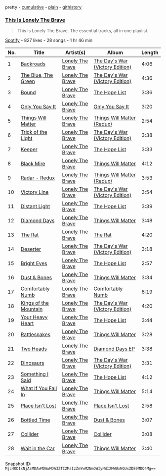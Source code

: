 pretty - [cumulative](/playlists/cumulative/37i9dQZF1DZ06evO4ACddn.md) - [plain](/playlists/plain/37i9dQZF1DZ06evO4ACddn) - [githistory](https://github.githistory.xyz/mackorone/spotify-playlist-archive/blob/main/playlists/plain/37i9dQZF1DZ06evO4ACddn)

### [This Is Lonely The Brave](https://open.spotify.com/playlist/37i9dQZF1DZ06evO4ACddn)

> This is Lonely The Brave\. The essential tracks, all in one playlist.

[Spotify](https://open.spotify.com/user/spotify) - 827 likes - 28 songs - 1 hr 46 min

| No. | Title | Artist(s) | Album | Length |
|---|---|---|---|---|
| 1 | [Backroads](https://open.spotify.com/track/33dunxmWFO2n1a2sjD1wGD) | [Lonely The Brave](https://open.spotify.com/artist/7Ks1xbMXEQjy9aQObTJdId) | [The Day's War \(Victory Edition\)](https://open.spotify.com/album/4Wj1eRz1I5uHtDpTOmuDCh) | 4:06 |
| 2 | [The Blue, The Green](https://open.spotify.com/track/0HHlrHaeTThPytkBv3ka3G) | [Lonely The Brave](https://open.spotify.com/artist/7Ks1xbMXEQjy9aQObTJdId) | [The Day's War \(Victory Edition\)](https://open.spotify.com/album/4Wj1eRz1I5uHtDpTOmuDCh) | 4:36 |
| 3 | [Bound](https://open.spotify.com/track/7sySSvITN4b66p0fDZ53bh) | [Lonely The Brave](https://open.spotify.com/artist/7Ks1xbMXEQjy9aQObTJdId) | [The Hope List](https://open.spotify.com/album/3ntaoDQyCQ1U9mf2mIIf92) | 3:36 |
| 4 | [Only You Say It](https://open.spotify.com/track/1InK0K5uVrrwT47a4CMnAC) | [Lonely The Brave](https://open.spotify.com/artist/7Ks1xbMXEQjy9aQObTJdId) | [Only You Say It](https://open.spotify.com/album/4CMYzNo5XGNoGExI7piQ5O) | 3:20 |
| 5 | [Things Will Matter](https://open.spotify.com/track/3yFZ2FNf3RZMw5e1sJYZve) | [Lonely The Brave](https://open.spotify.com/artist/7Ks1xbMXEQjy9aQObTJdId) | [Things Will Matter \(Redux\)](https://open.spotify.com/album/5j7moHdW1BoUtjHYjM8FTm) | 2:54 |
| 6 | [Trick of the Light](https://open.spotify.com/track/5XT1xMhjkezsYacZ6nwhGm) | [Lonely The Brave](https://open.spotify.com/artist/7Ks1xbMXEQjy9aQObTJdId) | [The Day's War \(Victory Edition\)](https://open.spotify.com/album/4Wj1eRz1I5uHtDpTOmuDCh) | 3:38 |
| 7 | [Keeper](https://open.spotify.com/track/1CHVMZOzCUr7ytuyM3Mclb) | [Lonely The Brave](https://open.spotify.com/artist/7Ks1xbMXEQjy9aQObTJdId) | [The Hope List](https://open.spotify.com/album/3ntaoDQyCQ1U9mf2mIIf92) | 3:33 |
| 8 | [Black Mire](https://open.spotify.com/track/41TpGLxHszelYWCBZklrsJ) | [Lonely The Brave](https://open.spotify.com/artist/7Ks1xbMXEQjy9aQObTJdId) | [Things Will Matter](https://open.spotify.com/album/2xSzu2fJc9KaBwSip35d3e) | 4:12 |
| 9 | [Radar \- Redux](https://open.spotify.com/track/2hq4lskxMTho1REmBrGLmG) | [Lonely The Brave](https://open.spotify.com/artist/7Ks1xbMXEQjy9aQObTJdId) | [Things Will Matter \(Redux\)](https://open.spotify.com/album/5j7moHdW1BoUtjHYjM8FTm) | 3:53 |
| 10 | [Victory Line](https://open.spotify.com/track/5ANtXtO9R4gR16Q41yCOtR) | [Lonely The Brave](https://open.spotify.com/artist/7Ks1xbMXEQjy9aQObTJdId) | [The Day's War \(Victory Edition\)](https://open.spotify.com/album/4Wj1eRz1I5uHtDpTOmuDCh) | 3:54 |
| 11 | [Distant Light](https://open.spotify.com/track/4gpvE7nVnjSVFEy2aiFQzb) | [Lonely The Brave](https://open.spotify.com/artist/7Ks1xbMXEQjy9aQObTJdId) | [The Hope List](https://open.spotify.com/album/3ntaoDQyCQ1U9mf2mIIf92) | 3:39 |
| 12 | [Diamond Days](https://open.spotify.com/track/49b0ahtMJNiQXNjIvMbwKX) | [Lonely The Brave](https://open.spotify.com/artist/7Ks1xbMXEQjy9aQObTJdId) | [Things Will Matter](https://open.spotify.com/album/2xSzu2fJc9KaBwSip35d3e) | 3:48 |
| 13 | [The Rat](https://open.spotify.com/track/2aEAQBRKqAImOF9rzALVxR) | [Lonely The Brave](https://open.spotify.com/artist/7Ks1xbMXEQjy9aQObTJdId) | [The Rat](https://open.spotify.com/album/7xfgBU8oYPEJ3zuyhBmoJ5) | 4:20 |
| 14 | [Deserter](https://open.spotify.com/track/0T7UxrsKjmTnkBLKs4o3Ah) | [Lonely The Brave](https://open.spotify.com/artist/7Ks1xbMXEQjy9aQObTJdId) | [The Day's War \(Victory Edition\)](https://open.spotify.com/album/4Wj1eRz1I5uHtDpTOmuDCh) | 3:18 |
| 15 | [Bright Eyes](https://open.spotify.com/track/1NzWx9EnQOdhXYuPwU0iFD) | [Lonely The Brave](https://open.spotify.com/artist/7Ks1xbMXEQjy9aQObTJdId) | [The Hope List](https://open.spotify.com/album/3ntaoDQyCQ1U9mf2mIIf92) | 2:57 |
| 16 | [Dust & Bones](https://open.spotify.com/track/11VMKvo0PUGzNwngQ5Ebvn) | [Lonely The Brave](https://open.spotify.com/artist/7Ks1xbMXEQjy9aQObTJdId) | [Things Will Matter](https://open.spotify.com/album/2xSzu2fJc9KaBwSip35d3e) | 3:34 |
| 17 | [Comfortably Numb](https://open.spotify.com/track/6SVUDu857QbuF1O6qKjCqc) | [Lonely The Brave](https://open.spotify.com/artist/7Ks1xbMXEQjy9aQObTJdId) | [Comfortably Numb](https://open.spotify.com/album/446Mbnz7IvnGi90uZdc5de) | 6:19 |
| 18 | [Kings of the Mountain](https://open.spotify.com/track/6pOvCv7rA3gkTFtpyDGyiI) | [Lonely The Brave](https://open.spotify.com/artist/7Ks1xbMXEQjy9aQObTJdId) | [The Day's War \(Victory Edition\)](https://open.spotify.com/album/4Wj1eRz1I5uHtDpTOmuDCh) | 4:20 |
| 19 | [Your Heavy Heart](https://open.spotify.com/track/1FlChalmUyVX8JVrvcHK4F) | [Lonely The Brave](https://open.spotify.com/artist/7Ks1xbMXEQjy9aQObTJdId) | [The Hope List](https://open.spotify.com/album/3ntaoDQyCQ1U9mf2mIIf92) | 3:44 |
| 20 | [Rattlesnakes](https://open.spotify.com/track/13IILXc2B0KUsIjbaXXudE) | [Lonely The Brave](https://open.spotify.com/artist/7Ks1xbMXEQjy9aQObTJdId) | [Things Will Matter](https://open.spotify.com/album/2xSzu2fJc9KaBwSip35d3e) | 3:28 |
| 21 | [Two Heads](https://open.spotify.com/track/2d3QPzIxf4TRyoXrsujY8S) | [Lonely The Brave](https://open.spotify.com/artist/7Ks1xbMXEQjy9aQObTJdId) | [Diamond Days EP](https://open.spotify.com/album/3YrL32bzITJ2R6LWqSFcjs) | 3:38 |
| 22 | [Dinosaurs](https://open.spotify.com/track/0kNvVLZsEgWBzhfYwboY70) | [Lonely The Brave](https://open.spotify.com/artist/7Ks1xbMXEQjy9aQObTJdId) | [The Day's War \(Victory Edition\)](https://open.spotify.com/album/4Wj1eRz1I5uHtDpTOmuDCh) | 3:31 |
| 23 | [Something I Said](https://open.spotify.com/track/00FXop2LfX8GdbHm5BL1tq) | [Lonely The Brave](https://open.spotify.com/artist/7Ks1xbMXEQjy9aQObTJdId) | [The Hope List](https://open.spotify.com/album/3ntaoDQyCQ1U9mf2mIIf92) | 4:12 |
| 24 | [What If You Fall In](https://open.spotify.com/track/5CWar6bZXCrEmU4C4n7eDX) | [Lonely The Brave](https://open.spotify.com/artist/7Ks1xbMXEQjy9aQObTJdId) | [Things Will Matter](https://open.spotify.com/album/2xSzu2fJc9KaBwSip35d3e) | 5:14 |
| 25 | [Place Isn't Lost](https://open.spotify.com/track/26h24NAtgkferYRxAgUX0c) | [Lonely The Brave](https://open.spotify.com/artist/7Ks1xbMXEQjy9aQObTJdId) | [Place Isn't Lost](https://open.spotify.com/album/2GKb0jadpaGEzqyFfxomTk) | 2:58 |
| 26 | [Bottled Time](https://open.spotify.com/track/5AOTvul1pG5guRXeWvq1Za) | [Lonely The Brave](https://open.spotify.com/artist/7Ks1xbMXEQjy9aQObTJdId) | [Dust & Bones](https://open.spotify.com/album/3GHMDiFyBUSZWhLBiBiHK4) | 3:07 |
| 27 | [Collider](https://open.spotify.com/track/4igWyJcAt9X5oXaBiqtuk2) | [Lonely The Brave](https://open.spotify.com/artist/7Ks1xbMXEQjy9aQObTJdId) | [Collider](https://open.spotify.com/album/4kzEdKsDeBsZDJc29ruaWs) | 3:08 |
| 28 | [Wait in the Car](https://open.spotify.com/track/0fm9CqVDMAFiVBvCcBBJo0) | [Lonely The Brave](https://open.spotify.com/artist/7Ks1xbMXEQjy9aQObTJdId) | [Things Will Matter](https://open.spotify.com/album/2xSzu2fJc9KaBwSip35d3e) | 3:40 |

Snapshot ID: `Mjc4ODIxNjAsMDAwMDAwMDA3ZTI2MzIzZmYwM2NmOWIyNWI2MWUxNGUxZDE0MDQ4Mg==`
